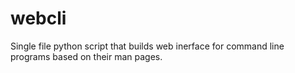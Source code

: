 webcli
======

Single file python script that builds web inerface for command line programs based on their man pages.
